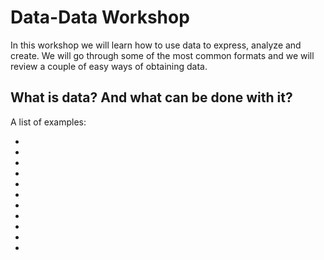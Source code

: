 # Data-Data Workshop

In this workshop we will learn how to use data to express, analyze and create. We will go through some of
the most common formats and we will review a couple of easy ways of obtaining data.

## What is data? And what can be done with it?

A list of examples:
- []()
- []()
- []()
- []()
- []()
- []()
- []()
- []()
- []()
- []()
- []()
